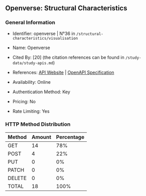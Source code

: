 ## Openverse: Structural Characteristics

### General Information

- Identifier: openverse | N°36 in `/structural-characteristics/visualisation`

- Name: Openverse

- Cited By: [20] (the citation references can be found in `/study-data/study-apis.md`)

- References: [API Website](https://api.openverse.org) | [OpenAPI Specification](https://api.openverse.org/v1/schema)

- Availability: Online

- Authentication Method: Key

- Pricing: No

- Rate Limiting: Yes

### HTTP Method Distribution

| Method | Amount | Percentage |
|--------|--------|------------|
| GET | 14 | 78% |
| POST | 4 | 22% |
| PUT | 0 | 0% |
| PATCH | 0 | 0% |
| DELETE | 0 | 0% |
| TOTAL | 18 | 100% |
